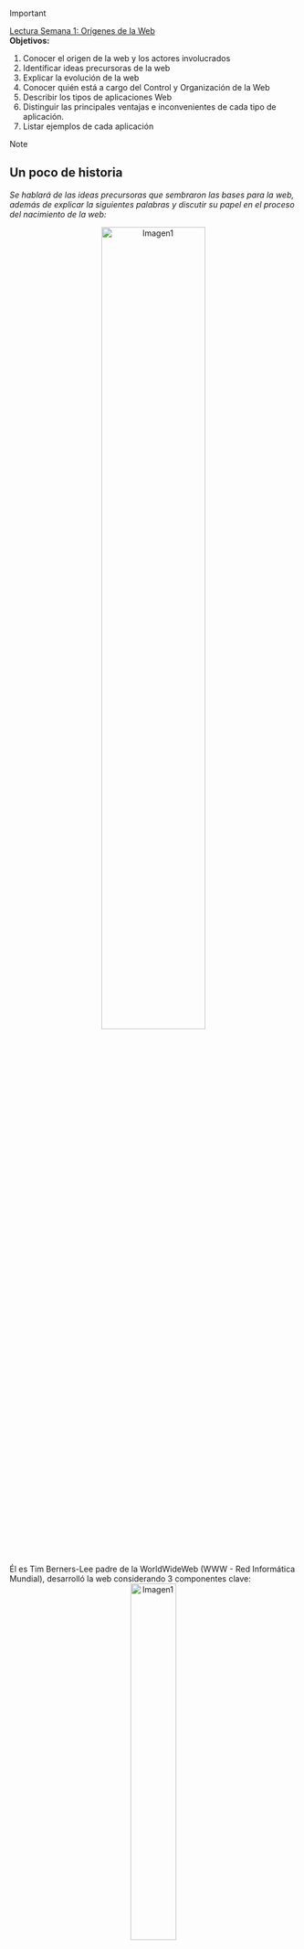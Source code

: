 > [!IMPORTANT]
> <a href="https://ciniguez.github.io/balava/appweb/semana_1__orgenes_de_la_web.html">Lectura Semana 1: Orígenes de la Web</a> <br>
> <strong>Objetivos:</strong>
> 1. Conocer el origen de la web y los actores involucrados
> 2. Identificar ideas precursoras de la web
> 3. Explicar la evolución de la web
> 4. Conocer quién está a cargo del Control y Organización de la Web
> 5. Describir los tipos de aplicaciones Web
> 6. Distinguir las principales ventajas e inconvenientes de cada tipo de aplicación.
> 7. Listar ejemplos de cada aplicación

> [!NOTE]
> ## Un poco de historia
> *Se hablará de las ideas precursoras que sembraron las bases para la web, además de explicar la siguientes palabras y discutir su papel en el proceso del nacimiento de la web:*
> <div align="center">
>   <img src="https://github.com/juansuarezb/AplicacionesWeb/raw/Semana2/Imagenes/Imagen1.avif" alt="Imagen1" width="60%">   
> </div>
> Él es Tim Berners-Lee padre de la WorldWideWeb (WWW - Red Informática Mundial), desarrolló la web considerando 3 componentes clave: <br>
> <div align="center">
>   <img src="https://github.com/juansuarezb/AplicacionesWeb/raw/Semana2/Imagenes/Imagen2.webp" alt="Imagen1" width="40%">   
> </div>
> 1. HTML (Lenguaje de etiquetas de hipertexto) <br>
> 2. URL (Localizador de recursos) <br>
> 3. HTTP (Protocolo de comunicaciones) <br>

> [!IMPORTANT]
> *Es imporante recordar que la web **NO** es lo mismo que internet* <br>
> *La internet es una red de redes mientras que la web es un servicio que se ejecuta sobre el internet* <br>
> *Diferencia entra el internet y la web: El internet entrega paquetes de información a cualquier parte del mundo* <br>
> *La web es un espacio de información abstracto, en la web encuentras documentos* <br>

> [!NOTE]
> ## Conceptos Clave
> 1. **World Wide Web (la web o WWW)** fue creada por Tim Berners-Lee en 1991 en el *CERN*. <br>
> 2. **Ideas precursoras de la web:** <br>
> <div align="center">
>   <img src="https://github.com/juansuarezb/AplicacionesWeb/raw/Semana2/Imagenes/Diagrama1.png" alt="Imagen1" width="60%">   
> </div>
> 3. **La Web es servicio de hipertexto/hipermedia para compartir documentos en Internet.**
> 4. **La web se fundamenta en 3 estándares:** 
> <div align="center">
>   <img src="https://github.com/juansuarezb/AplicacionesWeb/raw/Semana2/Imagenes/Diagrama2.png" alt="Imagen1" width="40%">   
> </div>
> - **URL (Localizador de Recursos Universal)**: secuencia de caracteres, de acuerdo a una sintaxis, que se usa para *nombrar recursos de Internet para su localización o identificación.*
> - **HTML (Lenguaje de marcas de hipertexto)**: Lenguaje de marcas que estructura el contenido web mediante etiquetas.
> - **HTTP (Hypertext Transfer Protocol)**: Protocolo que permite la comunicación entre cliente y servidor, define la sintaxis y la semántica que utilizan los elementos de software de la arquitectura web.
> 5. **World Wide Web Consortium (W3C):** velar por los estándares de la Web.

> [!NOTE]
> ## ¿Qué es una aplicacion web?
> *Es un programa de computador **cliente-servidor** que se ejecuta en un navegador* <br>
> -No dependen del S.O. sino, del navegador web en el que se ejecutan. <br>
> *-Renderización:* proceso para visualizar la página web. <br>
> *-Arquitectura cliente-servidor:* <br>
> <div align="center">
>   <img src="https://github.com/juansuarezb/AplicacionesWeb/raw/Semana2/Imagenes/Imagen5.avif" alt="Imagen1" width="40%"> <br>
> -  Un cliente realiza peticiones "solicita" <br>
> -  Un servidor apartir de la solicitud "responde" <br>
> -  La comunicación entre cliente - servidor es através del procotolo TCP/IP  
>   <p>La aplicación web se ejecuta en el navegador del cliente pero prviamente hubo una petición al servidor que procesa dicha app. web.</p>  
> </div>  

> [!NOTE]
> ## Arquitectura Web
> *La web es un servicio de internet asi, primero entenderemos la estructura de comunicación del internet que funciona através de un protocolo llamado TCP/IP* <br>
> *Conocido como el protocolo de internet, la comunicación entre computadores sigue el **modelo** de cliente servidor* <br>
> La arquitectura web está basado en el modelo Cliente-servidor <br>
> 1. El cliente es un navegador web que puede ser ejecutado desde un dispositivo. Ej: Chrome. <br>
> 2. El servidor es una aplicación software denominado **servidor web** se ejecuta en un computador, **escucha** peticiones por un puerto **80**. Ej: Apache Tomcat <br>
> 3. La comunicaciónentre Cliente-Servidor se realiza atraves del protocolo **HTTP** el cual por detrás usa **TCP-IP**
> 4. 

> [!NOTE]
> ## Tipos de aplicaciones
> 
> <div align="center">
>   <img src="https://github.com/juansuarezb/AplicacionesWeb/raw/Semana2/Imagenes/Diagrama3.png" alt="Imagen1" width="60%">   
> </div>
> - *Los tipos de aplicaciones Web 1 y 2 se las conoce como aplicaciones web **Tradicionales***

> [!NOTE]
> ## Aplicaciones Web estáticas
> *Denominadas junto con las aplicaciones web dinámicas como **aplicaciones tradicionales**, son las primeras aplicaciones web que se crearon* <br>
> <div align="center">
>   <img src="https://github.com/juansuarezb/AplicacionesWeb/raw/Semana2/Imagenes/Imagen3.avif" alt="Imagen de IA" width="30%">
>   <p>El trabajo consistía en escribir código con HTML luego, se cargaba la página con FTP al servidor web</p>
> </div>
> <div align="center">
>   <img src="https://github.com/juansuarezb/AplicacionesWeb/raw/Semana2/Imagenes/Imagen6.png" alt="Imagen de IA" width="30%"> <br>
>   <p>1. El desarrollador escribe la página web con HTML, CSS Y JS y carga la página en el servidor web.</p> <br> 
>   <p>2. Usuario solicita la URL</p> <br>
>   <p>3. El servidor localiza el documento </p> <br> 
>   <p>4. El servidor responde con el documento (página web encontrada) </p> <br> 
>   <p>5. El cliente presenta el documento HTML al usuario</p>  
> </div>

> [!NOTE]
> ## Aplicaciones Web dinámicas
> 

> [!NOTE]
> ## Aplicaciones Web de página única (SPA)
> 

> [!NOTE]
> ## Aplicaciones Web Progresivas (PWA)
> *Primero, hay que entender el concepto de **aplicación nativa***  
> Aplicaciones desarrolladas específicamente para un S.O. (ej: WhatsApp).  
> Funcionan sin internet y se distribuyen en App Store y Play Store.  
> 
> ***PWA (Progressive Web Apps)**: Una forma de crear aplicaciones web que se adaptan a dispositivos móviles.*  
> Llevan el concepto de la web al móvil y **se ejecutan en el navegador**, siendo la evolución de las apps web tradicionales.  
> 
> **🔍 Ventajas de las PWA:**  
> ✅ **No necesitan instalación** (se accede desde el navegador).  
> ✅ **Velocidades de carga superiores** (uso de caché y optimización).  
> ✅ **Notificaciones push** (directamente al smartphone).  
> ✅ **Prueba antes de descargar** (funcionan como web normal).  
> ✅ **Multiplataforma** (ejecución en cualquier SO: Windows, macOS, Android, iOS).  
> ✅ **Adaptación al SO** (se ajustan al diseño del sistema).  
> ✅ **Mayor seguridad** (menor riesgo de malware vs. apps nativas).  
> ✅ **Actualizaciones automáticas** (sin intervención del usuario).  
> ✅ **Menor coste** (desarrollo y mantenimiento vs. apps nativas).  
> ✅ **Menor consumo de recursos** (comparado con apps nativas).  
> 
> **⚠️ Desventajas:**  
> ❌ **Requieren conexión a internet** (aunque pueden funcionar offline con Service Workers).  
> ❌ **Limitaciones en funcionalidades nativas** (ej: NFC, Bluetooth avanzado).  
> ❌ **Dependencia del navegador** (rendimiento varía según Chrome, Safari, etc.).
>  <div align="center">
>   <img src="https://github.com/juansuarezb/AplicacionesWeb/raw/Semana2/Imagenes/Imagen2.avif" alt="Imagen de una PWA" width="30%">
>   <p>Son una serie de características, tecnologías que le agregamos a una app. web existente para que se comporte como una aplicación movil nativa (Adaptar a la aplicación web)</p>
>   <p>Se está tratando de que una app. web tengo el mismo rendimiento que una app. móvil nativa.</p></p>
> </div>
> <div align="center">
>   <img src="https://github.com/juansuarezb/AplicacionesWeb/raw/Semana2/Imagenes/Imagen4.avif" alt="Imagen de IA" width="30%">
>   <p>Ejemplos de aplicaciones web progresivas</p>
> </div>

> [!IMPORTANT]
> **Service Worker:** permite ejecutar el navegador en 2do plano <br>
> Voy a tener una página web y en 2do plano se ejecuta el navegador del dispositivo


> [!NOTE]
> ## CLASE 2
> ## 21/04/2025

# Índice

- [Ir a PROCESO UNIFICADO DE DESARROLLO](#proceso-unificado-de-desarrollo)
- [Ir a Información de la Carrera](#información-de-la-carrera)
- [Ir a Diagrama de Modulos](#diagrama-de-modulos)
- [Ir a Casos de Uso](#casos-de-uso)
- [Ir a Perfil Profesional](#perfil-profesional)





